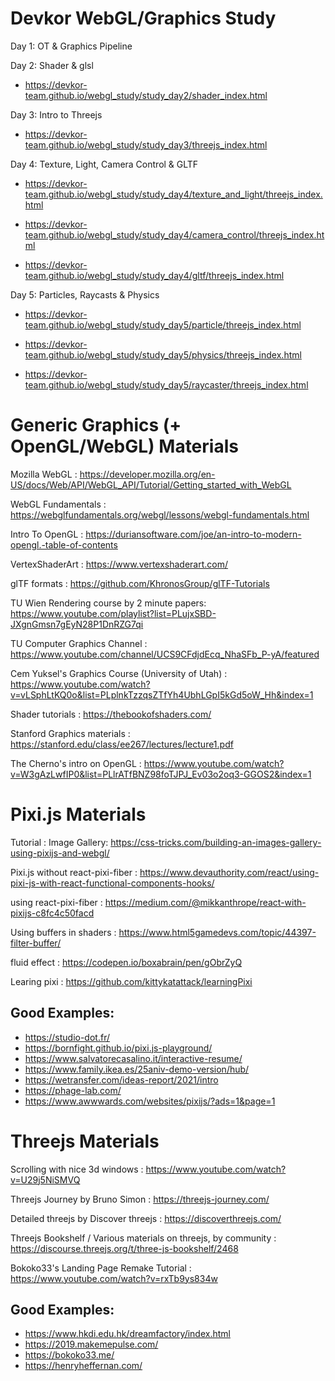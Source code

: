 # Devkor WebGL/Graphics Study

Day 1: OT & Graphics Pipeline

Day 2: Shader & glsl

- https://devkor-team.github.io/webgl_study/study_day2/shader_index.html

Day 3: Intro to Threejs

- https://devkor-team.github.io/webgl_study/study_day3/threejs_index.html

Day 4: Texture, Light, Camera Control & GLTF

- https://devkor-team.github.io/webgl_study/study_day4/texture_and_light/threejs_index.html

- https://devkor-team.github.io/webgl_study/study_day4/camera_control/threejs_index.html

- https://devkor-team.github.io/webgl_study/study_day4/gltf/threejs_index.html

Day 5: Particles, Raycasts & Physics

- https://devkor-team.github.io/webgl_study/study_day5/particle/threejs_index.html

- https://devkor-team.github.io/webgl_study/study_day5/physics/threejs_index.html

- https://devkor-team.github.io/webgl_study/study_day5/raycaster/threejs_index.html


# Generic Graphics (+ OpenGL/WebGL) Materials

Mozilla WebGL : https://developer.mozilla.org/en-US/docs/Web/API/WebGL_API/Tutorial/Getting_started_with_WebGL

WebGL Fundamentals : https://webglfundamentals.org/webgl/lessons/webgl-fundamentals.html

Intro To OpenGL : https://duriansoftware.com/joe/an-intro-to-modern-opengl.-table-of-contents

VertexShaderArt : https://www.vertexshaderart.com/

glTF formats : https://github.com/KhronosGroup/glTF-Tutorials

TU Wien Rendering course by 2 minute papers: https://www.youtube.com/playlist?list=PLujxSBD-JXgnGmsn7gEyN28P1DnRZG7qi

TU Computer Graphics Channel : https://www.youtube.com/channel/UCS9CFdjdEcq_NhaSFb_P-yA/featured

Cem Yuksel's Graphics Course (University of Utah) : https://www.youtube.com/watch?v=vLSphLtKQ0o&list=PLplnkTzzqsZTfYh4UbhLGpI5kGd5oW_Hh&index=1

Shader tutorials : https://thebookofshaders.com/

Stanford Graphics materials : https://stanford.edu/class/ee267/lectures/lecture1.pdf

The Cherno's intro on OpenGL : https://www.youtube.com/watch?v=W3gAzLwfIP0&list=PLlrATfBNZ98foTJPJ_Ev03o2oq3-GGOS2&index=1

# Pixi.js Materials

Tutorial : Image Gallery: https://css-tricks.com/building-an-images-gallery-using-pixijs-and-webgl/

Pixi.js without react-pixi-fiber : https://www.devauthority.com/react/using-pixi-js-with-react-functional-components-hooks/

using react-pixi-fiber : https://medium.com/@mikkanthrope/react-with-pixijs-c8fc4c50facd

Using buffers in shaders : https://www.html5gamedevs.com/topic/44397-filter-buffer/

fluid effect : https://codepen.io/boxabrain/pen/gObrZyQ

Learing pixi : https://github.com/kittykatattack/learningPixi

## Good Examples:

- https://studio-dot.fr/
- https://bornfight.github.io/pixi.js-playground/
- https://www.salvatorecasalino.it/interactive-resume/
- https://www.family.ikea.es/25aniv-demo-version/hub/
- https://wetransfer.com/ideas-report/2021/intro
- https://phage-lab.com/
- https://www.awwwards.com/websites/pixijs/?ads=1&page=1

# Threejs Materials

Scrolling with nice 3d windows : https://www.youtube.com/watch?v=U29j5NiSMVQ

Threejs Journey by Bruno Simon : https://threejs-journey.com/

Detailed threejs by Discover threejs : https://discoverthreejs.com/

Threejs Bookshelf / Various materials on threejs, by community : https://discourse.threejs.org/t/three-js-bookshelf/2468

Bokoko33's Landing Page Remake Tutorial : https://www.youtube.com/watch?v=rxTb9ys834w

## Good Examples:

- https://www.hkdi.edu.hk/dreamfactory/index.html
- https://2019.makemepulse.com/
- https://bokoko33.me/
- https://henryheffernan.com/